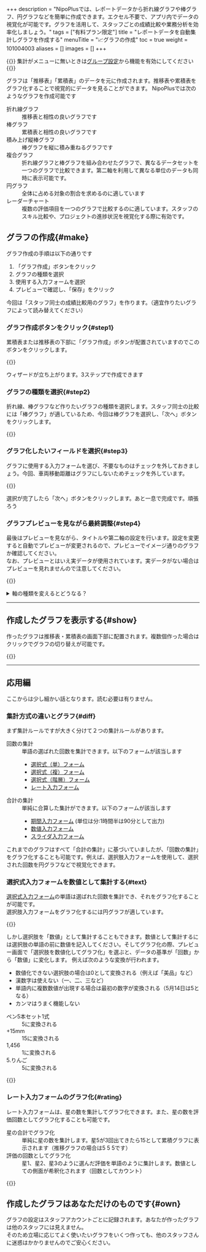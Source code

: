 +++
description = "NipoPlusでは、レポートデータから折れ線グラフや棒グラフ、円グラフなどを簡単に作成できます。エクセル不要で、アプリ内でデータの視覚化が可能です。グラフを活用して、スタッフごとの成績比較や業務分析を効率化しましょう。"
tags = ["有料プラン限定"]
title = "レポートデータを自動集計しグラフを作成する"
menuTitle = "📈グラフの作成"
toc = true
weight = 101004003
aliases = []
images = []
+++

{{<info>}}
集計がメニューに無いときは[グループ設定](/docs/manual/initial-setting/setting-group/#optionalFunction)から機能を有効にしてください
{{</info>}}


グラフは「推移表」「累積表」のデータを元に作成されます。推移表や累積表をグラフ化することで視覚的にデータを見ることができます。
NipoPlusでは次のようなグラフを作成可能です

<dl class="basic">
<dt>折れ線グラフ</dt>
<dd>推移表と相性の良いグラフです</dd>
<dt>棒グラフ</dt>
<dd>累積表と相性の良いグラフです</dd>
<dt>積み上げ縦棒グラフ</dt>
<dd>棒グラフを縦に積み重ねるグラフです</dd>
<dt>複合グラフ</dt>
<dd>折れ線グラフと棒グラフを組み合わせたグラフで、異なるデータセットを一つのグラフで比較できます。第二軸を利用して異なる単位のデータも同時に表示可能です。</dd>
<dt>円グラフ</dt>
<dd>全体に占める対象の割合を求めるのに適しています</dd>
<dt>レーダーチャート</dt>
<dd>複数の評価項目を一つのグラフで比較するのに適しています。スタッフのスキル比較や、プロジェクトの進捗状況を視覚化する際に有効です。</dd>
</dl>

## グラフの作成{#make}

グラフ作成の手順は以下の通りです

1. 「グラフ作成」ボタンをクリック
2. グラフの種類を選択
3. 使用する入力フォームを選択
4. プレビューで確認し、「保存」をクリック



今回は「スタッフ同士の成績比較用のグラフ」を作ります。（適宜作りたいグラフによって読み替えてください）

### グラフ作成ボタンをクリック{#step1}

累積表または推移表の下部に「グラフ作成」ボタンが配置されていますのでこのボタンをクリックします。

{{<iTablet filename="createCharts" msg="隠れちゃったね。✗ボタンを押せば私を消せます▶">}}

ウィザードが立ち上がります。3ステップで作成できます

### グラフの種類を選択{#step2}

折れ線、棒グラフなど作りたいグラフの種類を選択します。スタッフ同士の比較には「棒グラフ」が適しているため、今回は棒グラフを選択し、「次へ」ボタンをクリックします。

{{<iTablet filename="selectCharts" msg="スタッフ同士の比較は棒グラフが一番向いていますね" alice="pc">}}

### グラフ化したいフィールドを選択{#step3}

グラフに使用する入力フォームを選び、不要なものはチェックを外しておきましょう。今回、車両移動距離はグラフにしないためチェックを外しています。


{{<iTablet filename="selectField" msg="グラフに使用するフィールドを選びます" alice="pc">}}

選択が完了したら「次へ」ボタンをクリックします。あと一息で完成です。頑張ろう

### グラフプレビューを見ながら最終調整{#step4}

最後はプレビューを見ながら、タイトルや第二軸の設定を行います。設定を変更すると自動でプレビューが変更されるので、プレビューでイメージ通りのグラフか確認してください。  
なお、プレビューとはいえ実データが使用されています。実データがない場合はプレビューを見れませんので注意してください。

{{<iTablet filename="preview" msg="最終調整です" alice="pc">}}


<details>
  <summary>軸の種類を変えるとどうなる？</summary>

軸は「推移」と「累積」の2種類から選択します。推移を選ぶとX軸が「日付」となり、グラフの見た目が大きく変わります
{{<iTablet filename="preview2" msg="推移データをグラフ化したいときはこっちをつかいましょう" alice="pc">}}

</details>

---

## 作成したグラフを表示する{#show}

作ったグラフは推移表・累積表の画面下部に配置されます。複数個作った場合はクリックでグラフの切り替えが可能です。

{{<iTablet filename="switchCharts" msg="グラフの切替表示もワンクリックでラクラクだね" alice="pc">}}

---

## 応用編

ここからは少し細かい話となります。読む必要は有りません。

### 集計方式の違いとグラフ{#diff}

まず集計ルールですが大きく分けて２つの集計ルールがあります。

<dl class="basic">
<dt>回数の集計</dt>
<dd>
単語の選ばれた回数を集計できます。以下のフォームが該当します
<ul>
<li><a href="/docs/manual/initial-setting/template/selects/#plain">選択式（単）フォーム</a></li>
<li><a href="/docs/manual/initial-setting/template/selects/#multiple">選択式（複）フォーム</a></li>
<li><a href="/docs/manual/initial-setting/template/selects/#layerd">選択式（階層）フォーム</a></li>
<li><a href="/docs/manual/initial-setting/template/digital/#rate">レート入力フォーム</a></li>
</ul>
</dd>
<dt>合計の集計</dt>
<dd>
単純に合算した集計ができます。以下のフォームが該当します
<ul>
<li><a href="/docs/manual/initial-setting/template/date_time/#range">期間入力フォーム</a> (単位は分:1時間半は90分として出力)</li>
<li><a href="/docs/manual/initial-setting/template/digital/#commonNumber">数値入力フォーム</a></li>
<li><a href="/docs/manual/initial-setting/template/digital/#slider">スライダ入力フォーム</a></li>
</ul>
</dl>

これまでのグラフはすべて「合計の集計」に基づいていましたが、「回数の集計」をグラフ化することも可能です。例えば、選択肢入力フォームを使用して、選択された回数を円グラフなどで視覚化できます。


### 選択式入力フォームを数値として集計する{#text}

[選択式入力フォーム](/docs/manual/initial-setting/template/selects/#plain)の単語は選ばれた回数を集計でき、それをグラフ化することが可能です。  
選択肢入力フォームをグラフ化するには円グラフが適しています。  


{{<iTablet filename="circle" msg="選択肢のデータは円グラフと相性が良いよ" alice="pc">}}

しかし選択肢を「数値」として集計することもできます。数値として集計するには選択肢の単語の前に数値を記入してください。そしてグラフ化の際、プレビュー画面で「選択肢を数値化してグラフ化」を選ぶと、データの基準が「回数」から「数値」に変化します。
例えば次のような変換が行われます。


- 数値化できない選択肢の場合は0として変換される（例えば「美品」など）
- 漢数字は使えない（一、二、三など）
- 単語内に複数数値が出現する場合は最初の数字が変換される（5月14日は5となる）
- カンマはうまく機能しない

<dl class="basic">
<dt>ペン5本セット1式</dt>
<dd>5に変換される</dd>
<dt>+15mm</dt>
<dd>15に変換される</dd>
<dt>1,456</dt>
<dd>1に変換される</dd>
<dt>5.りんご</dt>
<dd>5に変換される</dd>
</dl>

{{<iTablet filename="selectWordCharts" msg="ちょっと事前準備が面倒だから応用欄に書いたよ" alice="pc">}}

### レート入力フォームのグラフ化{#rating}


レート入力フォームは、星の数を集計してグラフ化できます。また、星の数を評価回数としてグラフ化することも可能です。



<dl class="basic">
<dt>星の合計でグラフ化</dt>
<dd>単純に星の数を集計します。星5が3回出てきたら15として累積グラフに表示されます（推移グラフの場合は5 5 5です）</dd>
<dt>評価の回数としてグラフ化</dt>
<dd>星1、星2、星3のように選んだ評価を単語のように集計します。数値としての側面が希釈化されます（回数としてカウント）</dd>
</dl>

{{<iTablet filename="rateCharts" msg="★の数を数えよう♫" alice="ok">}}

## 作成したグラフはあなただけのものです{#own}

グラフの設定はスタッフアカウントごとに記録されます。あなたが作ったグラフは他のスタッフには見えません。  
そのため立場に応じてよく使いたいグラフをいくつ作っても、他のスタッフさんに迷惑はかかりませんのでご安心ください。
